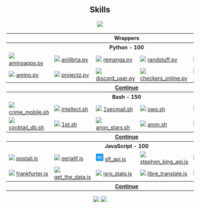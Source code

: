 <body>
  <div align="center">
    <h2> Skills </h2>
    <img src="https://skillicons.dev/icons?i=python,javascript,bash,c,html,css,php,markdown,ruby&perline=4">
  </div>
  <div>
  <table>
    <tr> <th colspan="5">Wrappers</th> </tr>
    <tr> <th colspan="5">Python - 100</th> </tr>
    <tr>
      <td>
        <img src="https://aminoapps.com/static/img/amino-logo-ld.png" height="20px">
        <a href="https://github.com/aurelione/aminoapps.py"> aminoapps.py </a> </td>
      <td>
        <img src="https://anilibria.app/res/icons/ic_anilibria_white.svg" height="20px">
        <a href="https://github.com/aurelione/anilibria.py"> anilibria.py </a> </td>
      <td>
        <img src="https://user-images.githubusercontent.com/77536370/229271639-8d9834f9-b983-470b-833b-35ab9496e93d.svg" height="20px">
        <a href="https://github.com/aurelione/remanga.py"> remanga.py </a> </td>
      <td>
        <img src="https://sun9-66.userapi.com/s/v1/if1/Yaj0rTAS--iQS0Cf_b4Wv3mbHwkjYLRG6MbbwzKqVbg5mL79CHtSJe5OzFm1rTDLKcdfYRxJ.jpg?size=220x220&quality=96&type=album" height="20px">
        <a href="https://github.com/aurelione/randstuff.py"> randstuff.py </a> </td>
      <td>
        <img src="https://i.postimg.cc/cCm4FTYk/svgexport-1-1.png", height="20px">
        <a href="https://github.com/aurelione/author_today.py"> author_today.py </a> </td>
    </tr>
    <tr>
      <td>
        <img src="https://pbs.twimg.com/profile_images/1126922506286325761/x4T2PAkG_400x400.png" height="20px">
        <a href="https://github.com/aurelione/amino.py"> amino.py </a> </td>
      <td>
        <img src="https://play-lh.googleusercontent.com/l85wmjBOqRAwoDaKKO4_aEwjBSZnLTXS52FvlB-yW4Tmp9b48geIM3xcZbBVzNsNQxE" height="20px">
        <a href="https://github.com/aurelione/projectz.py"> projectz.py </a> </td>
      <td>
        <img src="https://discord.com/assets/847541504914fd33810e70a0ea73177e.ico" height="20px">
        <a href="https://github.com/aurelione/discord_user.py"> discord_user.py </a> </td>
      <td>
        <img src="https://play-lh.googleusercontent.com/xBMmaATox_2z_rb76UCJjh89iWITz6Ivqq4FyguM6bpi7429suZHIoB-exrAAJkyrQ" height="20px">
        <a href="https://github.com/aurelione/checkers_online.py"> checkers_online.py </a> </td>
      <td>
        <img src="https://play-lh.googleusercontent.com/TQDa6xjLfzjRV_MtTOsGYHaxEpJ7A5WvEYj7hmTx6bB0Jj6H2tSWiB-cVVT0LDXEaDDP" height="20px">
        <a href="https://github.com/aurelione/one_h_one_online.py"> one_h_one_online.py </a> </td>
    </tr>
    <tr> <th colspan="5"><a href="https://github.com/dee-shar/dee-shar/blob/main/wrappers/python.md"> Continue</a></th> </tr>
    <tr> <th colspan="5">Bash - 150</th> </tr>
    <tr>
      <td>
        <img src="https://crime-mobile.net/favicon.svg" height="20px">
        <a href="https://github.com/aurelione/crime_mobile.sh"> crime_mobile.sh </a> </td>
      <td>
        <img src="https://play-lh.googleusercontent.com/0hCEdq8rdzS-OSiLRbenLftA_yB9gTfaAP-Pz_UWukqU7hGnZ1wUYYjo3zzZReEQuRk" height="20px">
        <a href="https://github.com/aurelione/intellect.sh"> intellect.sh </a> </td>
      <td>
        <img src="https://web.archive.org/web/20240331023634im_/https://www.1secmail.com/img/logo.png" height="20px">
        <a href="https://github.com/aurelione/1secmail.sh"> 1secmail.sh </a> </td>
      <td>
        <img src="https://user-images.githubusercontent.com/77536370/216816715-8205447d-4111-4b26-9972-b9aea4fa98fe.png" height="20px">
        <a href="https://github.com/aurelione/owo.sh"> owo.sh </a> </td>
      <td>
        <img src="https://user-images.githubusercontent.com/77536370/216817366-0b359fd9-c2ea-4c7c-ba10-a7be237520c4.png" height="20px">
        <a href="https://github.com/aurelione/kick_box.sh"> kick_box.sh </a> </td>
    </tr>
    <tr>
      <td>
        <img src="https://www.thecocktaildb.com/images/logo.png" height="20px">
        <a href="https://github.com/aurelione/cocktail_db.sh"> cocktail_db.sh </a> </td>
      <td>
        <img src="https://raw.githubusercontent.com/paramt/1pt/master/resources/favicon/android-chrome-512x512.png" height="20px">
        <a href="https://github.com/aurelione/1pt.sh"> 1pt.sh </a> </td>
      <td>
        <img src="https://play-lh.googleusercontent.com/bJnYvc5yLIScw4gcbSYj3C006Fr25BiojKFkqOK4cK9P4Vk0iQ-Yj2VpMchu9yCpy0k=w240-h480-rw" height="20px">
        <a href="https://github.com/aurelione/anon_stars.sh"> anon_stars.sh </a> </td>
      <td>
        <img src="https://play-lh.googleusercontent.com/A1OFVt6jVim8d1a3FpEMQJZSEA23Y1URppBxSckBUSVwkKWDkw3lz7EUYtVZCqiWm9g" height="20px">
        <a href="https://github.com/aurelione/anon.sh"> anon.sh </a> </td>
      <td>
        <img src="https://user-images.githubusercontent.com/77536370/221360184-c94cf4db-0f49-45fb-81bd-e9d4763beba5.svg" height="20px">
        <a href="https://github.com/aurelione/temp_number.sh"> temp_number.sh </a> </td>
    </tr>
    <tr> <th colspan="5"><a href="https://github.com/dee-shar/dee-shar/blob/main/wrappers/bash.md"> Continue</a></th> </tr>
    <tr> <th colspan="5">JavaScript - 100</th> </tr>
    <tr>
      <td>
        <img src="https://postali.app/favicon.svg" height="20px">
        <a href="https://github.com/aurelione/postali.js"> postali.js </a> </td>
      <td>
        <img src="https://color.serialif.com/images/favicon.png" height="20px">
        <a href="https://github.com/aurelione/serialif.js"> serialif.js </a> </td>
      <td>
        <img src="https://github.com/slftool/slftool.github.io/blob/master/icon.png?raw=true" height="20px">
        <a href="https://github.com/aurelione/slf_api.js"> slf_api.js </a> </td>
      <td>
        <img src="https://github.com/user-attachments/assets/6a53f6f6-9049-46f5-ba69-16bf0233cd1f" height="20px">
        <a href="https://github.com/aurelione/stephen_king_api.js"> stephen_king_api.js </a> </td>
      <td>
        <img src="https://encrypted-tbn0.gstatic.com/images?q=tbn:ANd9GcSJ72ONndRqb3ljhty-gkZesBoXOuMSAgy8gA&s" height="20px">
        <a href="https://github.com/aurelione/vat_comply.js"> vat_comply.js </a> </td>
    </tr>
    <tr>
      <td>
        <img src="https://frankfurter.dev/favicon.svg?v=1748629791" height="20px">
        <a href="https://github.com/aurelione/frankfurter.js"> frankfurter.js </a> </td>
      <td>
        <img src="https://github.com/user-attachments/assets/733c1eef-8a9f-4e30-acdf-30e6269a6202" height="20px">
        <a href="https://github.com/aurelione/get_the_data.js"> get_the_data.js </a> </td>
      <td>
        <img src="https://isrostats.in/favicon.ico" height="20px">
        <a href="https://github.com/aurelione/isro_stats.js"> isro_stats.js </a> </td>
      <td>
        <img src="https://libretranslate.com/static/icon.svg" height="20px">
        <a href="https://github.com/aurelione/libre_translate.js"> libre_translate.js </a> </td>
      <td>
        <img src="https://github.com/user-attachments/assets/cf229db3-3cf4-41d0-a7ca-95926b6f5160" height="20px">
        <a href="https://github.com/aurelione/logo_types.js"> logo_types.js </a> </td>
    </tr>
    <tr> <th colspan="5"><a href="https://github.com/dee-shar/dee-shar/blob/main/wrappers/javascript.md"> Continue</a></th> </tr>
  </table>
  <div align="center">
    <img src="https://github-readme-stats.vercel.app/api?username=dee-shar&theme=vue-dark&show_icons=true&hide_border=true&count_private=true">
    <img src="https://github-readme-streak-stats.herokuapp.com/?user=dee-shar&theme=vue-dark&hide_border=true"> 
  </div>
  </div>
</body>
